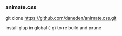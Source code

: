 
### animate.css

git clone https://github.com/daneden/animate.css.git

install glup in global (-g) to re build and prune
